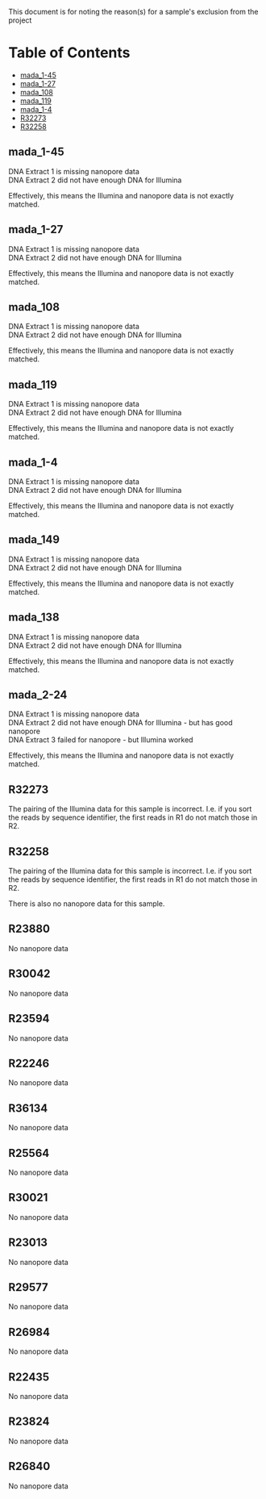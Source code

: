 This document is for noting the reason(s) for a sample's exclusion from the project

[TOC]: #

# Table of Contents
- [mada_1-45](#mada_1-45)
- [mada_1-27](#mada_1-27)
- [mada_108](#mada_108)
- [mada_119](#mada_119)
- [mada_1-4](#mada_1-4)
- [R32273](#r32273)
- [R32258](#r32258)


## mada_1-45

DNA Extract 1 is missing nanopore data  
DNA Extract 2 did not have enough DNA for Illumina

Effectively, this means the Illumina and nanopore data is not exactly matched.

## mada_1-27

DNA Extract 1 is missing nanopore data  
DNA Extract 2 did not have enough DNA for Illumina

Effectively, this means the Illumina and nanopore data is not exactly matched.

## mada_108

DNA Extract 1 is missing nanopore data  
DNA Extract 2 did not have enough DNA for Illumina

Effectively, this means the Illumina and nanopore data is not exactly matched.

## mada_119

DNA Extract 1 is missing nanopore data  
DNA Extract 2 did not have enough DNA for Illumina

Effectively, this means the Illumina and nanopore data is not exactly matched.

## mada_1-4

DNA Extract 1 is missing nanopore data  
DNA Extract 2 did not have enough DNA for Illumina

Effectively, this means the Illumina and nanopore data is not exactly matched.

## mada_149

DNA Extract 1 is missing nanopore data  
DNA Extract 2 did not have enough DNA for Illumina

Effectively, this means the Illumina and nanopore data is not exactly matched.

## mada_138

DNA Extract 1 is missing nanopore data  
DNA Extract 2 did not have enough DNA for Illumina

Effectively, this means the Illumina and nanopore data is not exactly matched.

## mada_2-24

DNA Extract 1 is missing nanopore data  
DNA Extract 2 did not have enough DNA for Illumina - but has good nanopore  
DNA Extract 3 failed for nanopore - but Illumina worked  

Effectively, this means the Illumina and nanopore data is not exactly matched.

## R32273

The pairing of the Illumina data for this sample is incorrect. I.e. if you sort the reads 
by sequence identifier, the first reads in R1 do not match those in R2.

## R32258

The pairing of the Illumina data for this sample is incorrect. I.e. if you sort the reads 
by sequence identifier, the first reads in R1 do not match those in R2.

There is also no nanopore data for this sample.

## R23880

No nanopore data

## R30042

No nanopore data

## R23594

No nanopore data

## R22246

No nanopore data

## R36134

No nanopore data

## R25564

No nanopore data

## R30021

No nanopore data

## R23013

No nanopore data

## R29577

No nanopore data

## R26984

No nanopore data

## R22435

No nanopore data

## R23824

No nanopore data

## R26840

No nanopore data

